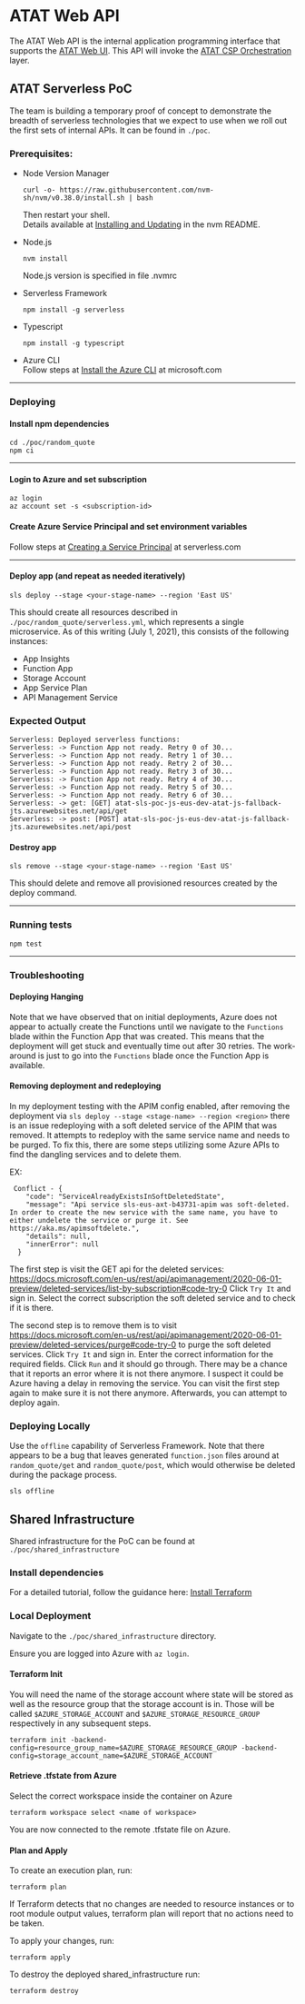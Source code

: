 # ATAT Web API
The ATAT Web API is the internal application programming interface that supports the [ATAT Web UI](https://github.com/dod-ccpo/atat-web-ui). This API will invoke the [ATAT CSP Orchestration](https://github.com/dod-ccpo/atat-csp-orchestration) layer.

## ATAT Serverless PoC
The team is building a temporary proof of concept to demonstrate the breadth of serverless technologies that we expect
to use when we roll out the first sets of internal APIs. It can be found in `./poc`. 

### Prerequisites:
* Node Version Manager
  ```
  curl -o- https://raw.githubusercontent.com/nvm-sh/nvm/v0.38.0/install.sh | bash
  ```
  Then restart your shell.\
  Details available at [Installing and Updating](https://github.com/nvm-sh/nvm#installing-and-updating) in the nvm README.
  
* Node.js
  ```
  nvm install
  ```
  Node.js version is specified in file .nvmrc
* Serverless Framework
  ```
  npm install -g serverless
  ```
* Typescript
  ```
  npm install -g typescript
  ```
* Azure CLI\
  Follow steps at [Install the Azure CLI](https://docs.microsoft.com/en-us/cli/azure/install-azure-cli) at microsoft.com
---
### Deploying
#### Install npm dependencies
```
cd ./poc/random_quote
npm ci
```

---

#### Login to Azure and set subscription
```
az login
az account set -s <subscription-id>
```

#### Create Azure Service Principal and set environment variables

Follow steps at [Creating a Service Principal](https://www.serverless.com/framework/docs/providers/azure/guide/quick-start#creating-a-service-principal) at serverless.com

---


#### Deploy app (and repeat as needed iteratively)
```
sls deploy --stage <your-stage-name> --region 'East US'
```

This should create all resources described in `./poc/random_quote/serverless.yml`, which represents a single
microservice. As of this writing (July 1, 2021), this consists of the following instances:
* App Insights
* Function App
* Storage Account
* App Service Plan
* API Management Service

### Expected Output

```
Serverless: Deployed serverless functions:
Serverless: -> Function App not ready. Retry 0 of 30...
Serverless: -> Function App not ready. Retry 1 of 30...
Serverless: -> Function App not ready. Retry 2 of 30...
Serverless: -> Function App not ready. Retry 3 of 30...
Serverless: -> Function App not ready. Retry 4 of 30...
Serverless: -> Function App not ready. Retry 5 of 30...
Serverless: -> Function App not ready. Retry 6 of 30...
Serverless: -> get: [GET] atat-sls-poc-js-eus-dev-atat-js-fallback-jts.azurewebsites.net/api/get
Serverless: -> post: [POST] atat-sls-poc-js-eus-dev-atat-js-fallback-jts.azurewebsites.net/api/post
```

#### Destroy app
```
sls remove --stage <your-stage-name> --region 'East US'
```

This should delete and remove all provisioned resources created by the deploy command.

---

### Running tests

```
npm test
```

---

### Troubleshooting
#### Deploying Hanging
Note that we have observed that on initial deployments, Azure does not appear to actually create the Functions until
we navigate to the `Functions` blade within the Function App that was created. This means that the deployment will get 
stuck and eventually time out after 30 retries. The work-around is just to go into the `Functions` blade once the 
Function App is available.

#### Removing deployment and redeploying
In my deployment testing with the APIM config enabled, after removing the deployment via `sls deploy --stage <stage-name> --region <region>`
there is an issue redeploying with a soft deleted service of the APIM that was removed. It attempts to redeploy with the same service
name and needs to be purged. To fix this, there are some steps utilizing some Azure APIs to find the dangling services and to delete them.

EX: 
```
 Conflict - {
    "code": "ServiceAlreadyExistsInSoftDeletedState",
    "message": "Api service sls-eus-axt-b43731-apim was soft-deleted. In order to create the new service with the same name, you have to either undelete the service or purge it. See https://aka.ms/apimsoftdelete.",
    "details": null,
    "innerError": null
  }

```

The first step is visit the GET api for the deleted services: https://docs.microsoft.com/en-us/rest/api/apimanagement/2020-06-01-preview/deleted-services/list-by-subscription#code-try-0
Click `Try It` and sign in. Select the correct subscription the soft deleted service and to check if it is there.

The second step is to remove them is to visit https://docs.microsoft.com/en-us/rest/api/apimanagement/2020-06-01-preview/deleted-services/purge#code-try-0 
to purge the soft deleted services. 
Click `Try It` and sign in. Enter the correct information for the required fields.
Click `Run` and it should go through. 
There may be a chance that it reports an error where it is not there anymore. I suspect it could be Azure having a delay
in removing the service. 
You can visit the first step again to make sure it is not there anymore.
Afterwards, you can attempt to deploy again.

### Deploying Locally
Use the `offline` capability of Serverless Framework. Note that there appears to be a bug that leaves generated
`function.json` files around at `random_quote/get` and `random_quote/post`, which would otherwise be deleted during the
package process.

```
sls offline
```

## Shared Infrastructure
Shared infrastructure for the PoC can be found at `./poc/shared_infrastructure`

### Install dependencies
For a detailed tutorial, follow the guidance here: [Install Terraform](https://learn.hashicorp.com/tutorials/terraform/install-cli?in=terraform/azure-get-started)

### Local Deployment

Navigate to the `./poc/shared_infrastructure` directory.

Ensure you are logged into Azure with `az login`.

#### Terraform Init

You will need the name of the storage account where state will be stored as well as the
resource group that the storage account is in. Those will be called `$AZURE_STORAGE_ACCOUNT` and
`$AZURE_STORAGE_RESOURCE_GROUP` respectively in any subsequent steps.

```
terraform init -backend-config=resource_group_name=$AZURE_STORAGE_RESOURCE_GROUP -backend-config=storage_account_name=$AZURE_STORAGE_ACCOUNT
```

#### Retrieve .tfstate from Azure

Select the correct workspace inside the container on Azure

```
terraform workspace select <name of workspace>
```

You are now connected to the remote .tfstate file on Azure.

#### Plan and Apply

To create an execution plan, run:

```
terraform plan
```

If Terraform detects that no changes are needed to resource instances or to root module output values, terraform plan will report that no actions need to be taken.

To apply your changes, run:

```
terraform apply
```

To destroy the deployed shared_infrastructure run:

```
terraform destroy
```
